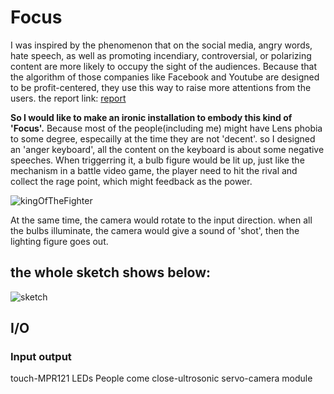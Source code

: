 # Focus
I was inspired by the phenomenon that on the social media, angry words, hate speech, as well as promoting incendiary, controversial, or polarizing content 
are more likely to occupy the sight of the audiences. Because that the algorithm of those companies like Facebook and Youtube are designed to be profit-centered,
they use this way to raise more attentions from the users. 
the report link: [report](https://www.nature.com/articles/s41599-020-00550-7)

**So I would like to make an ironic installation to embody this kind of 'Focus'.**
Because most of the people(including me) might have Lens phobia to some degree, especailly at the time they are not 'decent'. so I designed an 'anger keyboard', 
all the content on the keyboard is about some negative speeches. When triggerring it, a bulb figure would be lit up, just like the mechanism in a battle video game, 
the player need to hit the rival and collect the rage point, which might feedback as the power. 

![kingOfTheFighter](fighter.jpg)

At the same time, the camera would rotate to the input direction. 
when all the bulbs illuminate, the camera would give a sound of 'shot', then the lighting figure goes out.

## the whole sketch shows below:

![sketch](installationSketch.jpg)

## I/O
### Input                                 output
touch-MPR121                               LEDs
People come close-ultrosonic         servo-camera module
